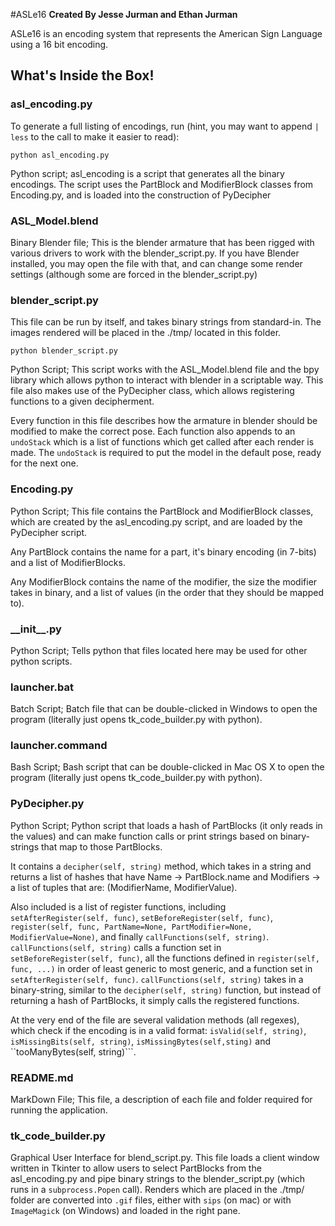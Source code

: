 #ASLe16
__Created By Jesse Jurman and Ethan Jurman__

ASLe16 is an encoding system that represents the American Sign Language using a 16 bit encoding.


## What's Inside the Box!

### asl_encoding.py

To generate a full listing of encodings, run (hint, you may want to append ```| less``` to the call to make it easier to read):

    python asl_encoding.py

Python script; asl_encoding is a script that generates all the binary encodings. The script uses the PartBlock and ModifierBlock classes from Encoding.py, and is loaded into the construction of PyDecipher

### ASL_Model.blend

Binary Blender file; This is the blender armature that has been rigged with various drivers to work with the blender_script.py. If you have Blender installed, you may open the file with that, and can change some render settings (although some are forced in the blender_script.py)

### blender_script.py

This file can be run by itself, and takes binary strings from standard-in. The images rendered will be placed in the ./tmp/ located in this folder.

    python blender_script.py

Python Script; This script works with the ASL_Model.blend file and the bpy library which allows python to interact with blender in a scriptable way. This file also makes use of the PyDecipher class, which allows registering functions to a given decipherment. 

Every function in this file describes how the armature in blender should be modified to make the correct pose. Each function also appends to an ```undoStack``` which is a list of functions which get called after each render is made. The ```undoStack``` is required to put the model in the default pose, ready for the next one.

### Encoding.py

Python Script; This file contains the PartBlock and ModifierBlock classes, which are created by the asl_encoding.py script, and are loaded by the PyDecipher script.

Any PartBlock contains the name for a part, it's binary encoding (in 7-bits) and a list of ModifierBlocks.

Any ModifierBlock contains the name of the modifier, the size the modifier takes in binary, and a list of values (in the order that they should be mapped to). 

### \_\_init\_\_.py

Python Script; Tells python that files located here may be used for other python scripts.

### launcher.bat

Batch Script; Batch file that can be double-clicked in Windows to open the program (literally just opens tk_code_builder.py with python).

### launcher.command

Bash Script; Bash script that can be double-clicked in Mac OS X to open the program (literally just opens tk_code_builder.py with python).

### PyDecipher.py

Python Script; Python script that loads a hash of PartBlocks (it only reads in the values) and can make function calls or print strings based on binary-strings that map to those PartBlocks.

It contains a ```decipher(self, string)``` method, which takes in a string and returns a list of hashes that have Name -> PartBlock.name and Modifiers -> a list of tuples that are: (ModifierName, ModifierValue).

Also included is a list of register functions, including ```setAfterRegister(self, func)```, ```setBeforeRegister(self, func)```, ```register(self, func, PartName=None, PartModifier=None, ModifierValue=None)```, and finally ```callFunctions(self, string)```.
```callFunctions(self, string)``` calls a function set in ```setBeforeRegister(self, func)```, all the functions defined in ```register(self, func, ...)``` in order of least generic to most generic, and a function set in ```setAfterRegister(self, func)```. 
```callFunctions(self, string)``` takes in a binary-string, similar to the ```decipher(self, string)``` function, but instead of returning a hash of PartBlocks, it simply calls the registered functions.

At the very end of the file are several validation methods (all regexes), which check if the encoding is in a valid format: ```isValid(self, string)```, ```isMissingBits(self, string)```, ```isMissingBytes(self,sting)``` and ``tooManyBytes(self, string)```.

### README.md

MarkDown File; This file, a description of each file and folder required for running the application.

### tk_code_builder.py

Graphical User Interface for blend_script.py. This file loads a client window written in Tkinter to allow users to select PartBlocks from the asl_encoding.py and pipe binary strings to the blender_script.py (which runs in a ```subprocess.Popen``` call).
Renders which are placed in the ./tmp/ folder are converted into ```.gif``` files, either with ```sips``` (on mac) or with ```ImageMagick``` (on Windows) and loaded in the right pane.
